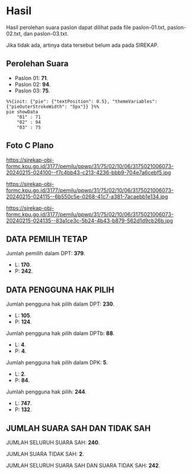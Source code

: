 # Hasil

Hasil perolehan suara paslon dapat dilihat pada file paslon-01.txt, paslon-02.txt, dan paslon-03.txt.

Jika tidak ada, artinya data tersebut belum ada pada SIREKAP.

## Perolehan Suara

 * Paslon 01: **71**.
 * Paslon 02: **94**.
 * Paslon 03: **75**.

```mermaid
%%{init: {"pie": {"textPosition": 0.5}, "themeVariables": {"pieOuterStrokeWidth": "5px"}} }%%
pie showData
    "01" : 71
    "02" : 94
    "03" : 75
```
## Foto C Plano

https://sirekap-obj-formc.kpu.go.id/3177/pemilu/ppwp/31/75/02/10/06/3175021006073-20240215-024100--f7c4bb43-c213-4236-bbb9-704e7a6cebf5.jpg

https://sirekap-obj-formc.kpu.go.id/3177/pemilu/ppwp/31/75/02/10/06/3175021006073-20240215-024115--6b550c5e-0268-41c7-a381-7acaebb1e134.jpg

https://sirekap-obj-formc.kpu.go.id/3177/pemilu/ppwp/31/75/02/10/06/3175021006073-20240215-024135--83a1ce3c-5b24-4b43-b879-562d1d9cb26b.jpg

## DATA PEMILIH TETAP

Jumlah pemilih dalam DPT: **379**.
 * L: **170**.
 * P: **242**.

## DATA PENGGUNA HAK PILIH

Jumlah pengguna hak pilih dalam DPT: **230**.
 * L: **105**.
 * P: **124**.

Jumlah pengguna hak pilih dalam DPTb: **88**.
 * L: **4**.
 * P: **4**.

Jumlah pengguna hak pilih dalam DPK: **5**.
 * L: **2**.
 * P: **84**.

Jumlah pengguna hak pilih: **244**.
 * L: **747**.
 * P: **132**.

## JUMLAH SUARA SAH DAN TIDAK SAH

JUMLAH SELURUH SUARA SAH: **240**.

JUMLAH SUARA TIDAK SAH: **2**.

JUMLAH SELURUH SUARA SAH DAN SUARA TIDAK SAH: **242**.
